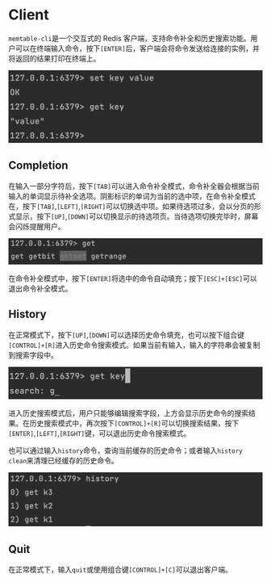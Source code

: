 # Client

`memtable-cli`是一个交互式的 Redis 客户端，支持命令补全和历史搜索功能。用户可以在终端输入命令，按下`[ENTER]`后，客户端会将命令发送给连接的实例，并将返回的结果打印在终端上。

![client.png](../images/client.png#pic_center)

## Completion

在输入一部分字符后，按下`[TAB]`可以进入命令补全模式，命令补全器会根据当前输入的单词显示待补全选项。阴影标识的单词为当前的选中项，在命令补全模式在，按下`[TAB]`,`[LEFT]`,`[RIGHT]`可以切换选中项。如果待选项过多，会以分页的形式显示，按下`[UP]`,`[DOWN]`可以切换显示的待选项页。当待选项切换完毕时，屏幕会闪烁提醒用户。

![client.png](../images/completion.png#pic_center)

在命令补全模式中，按下`[ENTER]`将选中的命令自动填充；按下`[ESC]+[ESC]`可以退出命令补全模式。

## History

在正常模式下，按下`[UP]`,`[DOWN]`可以选择历史命令填充，也可以按下组合键`[CONTROL]+[R]`进入历史命令搜索模式。如果当前有输入，输入的字符串会被复制到搜索字段中。

![client.png](../images/search.png#pic_center)

进入历史搜索模式后，用户只能够编辑搜索字段，上方会显示历史命令的搜索结果。在历史搜索模式中，再次按下`[CONTROL]+[R]`可以切换搜索结果，按下`[ENTER]`,`[LEFT]`,`[RIGHT]`键，可以退出历史命令搜索模式。

也可以通过输入`history`命令，查询当前缓存的历史命令；或者输入`history clean`来清理已经缓存的历史命令。

![client.png](../images/history.png#pic_center)

## Quit

在正常模式下，输入`quit`或使用组合键`[CONTROL]+[C]`可以退出客户端。